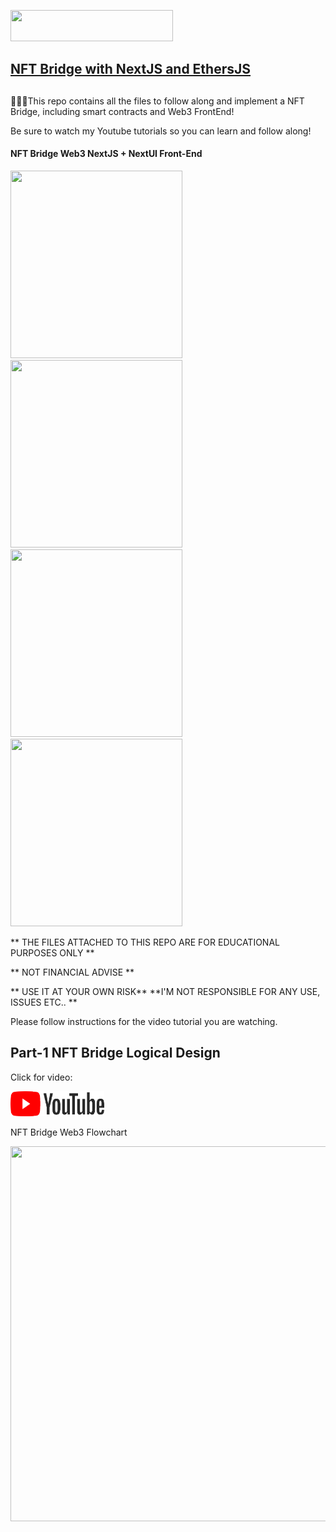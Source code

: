 <a href="http://youtube.a3b.io" target="_blank"><img src="https://github.com/net2devcrypto/NFT-Bridge-Web3-Portal-NextJS-EthersJS/blob/main/pics/nftbridge3.png" width="260" height="50"><h2>NFT Bridge with NextJS and EthersJS</h2></a>
##
🚀👩‍🚀This repo contains all the files to follow along and implement a NFT Bridge, including smart contracts and Web3 FrontEnd! 

Be sure to watch my Youtube tutorials so you can learn and follow along!

<h4>NFT Bridge Web3 NextJS + NextUI Front-End</h4>
<div class="row">
<img src="https://github.com/net2devcrypto/NFT-Bridge-Web3-Portal-NextJS-EthersJS/blob/main/pics/bridge-01.PNG" width="275" height="300"/>
<img src="https://github.com/net2devcrypto/NFT-Bridge-Web3-Portal-NextJS-EthersJS/blob/main/pics/bridge-2.PNG" width="275" height="300"/>
<img src="https://github.com/net2devcrypto/NFT-Bridge-Web3-Portal-NextJS-EthersJS/blob/main/pics/bridge-3.PNG" width="275" height="300"/>
<img src="https://github.com/net2devcrypto/NFT-Bridge-Web3-Portal-NextJS-EthersJS/blob/main/pics/bridge-4.PNG" width="275" height="300"/>
</div>

** THE FILES ATTACHED TO THIS REPO ARE FOR EDUCATIONAL PURPOSES ONLY **

** NOT FINANCIAL ADVISE **

** USE IT AT YOUR OWN RISK** **I'M NOT RESPONSIBLE FOR ANY USE, ISSUES ETC.. **

Please follow instructions for the video tutorial you are watching.

## Part-1 NFT Bridge Logical Design

Click for video:

<a href="https://www.youtube.com/watch?v=YnsRnuKB6Gg&t=825s" target="_blank"><img src="https://github.com/net2devcrypto/misc/blob/main/ytlogo2.png" width="150" height="40"></a> 

NFT Bridge Web3 Flowchart

<img src="https://github.com/net2devcrypto/NFT-Bridge-Web3-Portal-NextJS-EthersJS/blob/main/pics/NFT-Bridge-Logical-web3-Flowchart.png" width="800" height="600"/>
